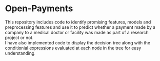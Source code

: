 # Open-Payments
This repository includes code to identify promising features, models and preprocessing features and use it to predict whether a payment made by a company to a medical doctor or facility was made as part of a research project or not. <br>
I have also implemented code to display the decision tree along with the conditionial expressions evaluated at each node in the tree for easy understanding.
